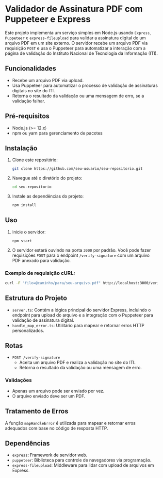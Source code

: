 # Validador de Assinatura PDF com Puppeteer e Express

Este projeto implementa um serviço simples em Node.js usando `Express`, `Puppeteer` e `express-fileupload` para validar a assinatura digital de um arquivo PDF em um site externo. O servidor recebe um arquivo PDF via requisição `POST` e usa o Puppeteer para automatizar a interação com a página de validação do Instituto Nacional de Tecnologia da Informação (ITI).

## Funcionalidades

- Recebe um arquivo PDF via upload.
- Usa Puppeteer para automatizar o processo de validação de assinaturas digitais no site do ITI.
- Retorna o resultado da validação ou uma mensagem de erro, se a validação falhar.

## Pré-requisitos

- Node.js (>= 12.x)
- npm ou yarn para gerenciamento de pacotes

## Instalação

1. Clone este repositório:
    ```bash
    git clone https://github.com/seu-usuario/seu-repositorio.git
    ```

2. Navegue até o diretório do projeto:
    ```bash
    cd seu-repositorio
    ```

3. Instale as dependências do projeto:
    ```bash
    npm install
    ```

## Uso

1. Inicie o servidor:
    ```bash
    npm start
    ```

2. O servidor estará ouvindo na porta `3000` por padrão. Você pode fazer requisições `POST` para o endpoint `/verify-signature` com um arquivo PDF anexado para validação.

### Exemplo de requisição cURL:

```bash
curl -F "file=@caminho/para/seu-arquivo.pdf" http://localhost:3000/verify-signature
```

## Estrutura do Projeto

- `server.ts`: Contém a lógica principal do servidor Express, incluindo o endpoint para upload do arquivo e a integração com o Puppeteer para validação de assinatura digital.
- `handle_map_error.ts`: Utilitário para mapear e retornar erros HTTP personalizados.

## Rotas

- `POST /verify-signature`
    - Aceita um arquivo PDF e realiza a validação no site do ITI.
    - Retorna o resultado da validação ou uma mensagem de erro.

### Validações

- Apenas um arquivo pode ser enviado por vez.
- O arquivo enviado deve ser um PDF.

## Tratamento de Erros

A função `mapHandleError` é utilizada para mapear e retornar erros adequados com base no código de resposta HTTP.

## Dependências

- `express`: Framework de servidor web.
- `puppeteer`: Biblioteca para controle de navegadores via programação.
- `express-fileupload`: Middleware para lidar com upload de arquivos em Express.